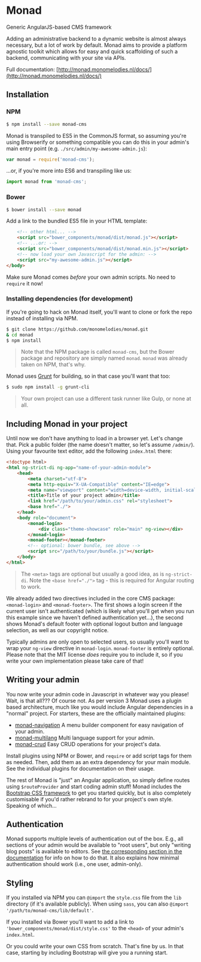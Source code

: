 # Monad

Generic AngularJS-based CMS framework

Adding an administrative backend to a dynamic website is almost always
necessary, but a lot of work by default. Monad aims to provide a platform
agnostic toolkit which allows for easy and quick scaffolding of such a
backend, communicating with your site via APIs.

Full documentation: [http://monad.monomelodies.nl/docs/](http://monad.monomelodies.nl/docs/)

## Installation

### NPM
```bash
$ npm install --save monad-cms
```

Monad is transpiled to ES5 in the CommonJS format, so assuming you're using
Browserify or something compatible you can do this in your admin's main entry
point (e.g. `./src/admin/my-awesome-admin.js`):

```js
var monad = require('monad-cms');
```

...or, if you're more into ES6 and transpiling like us:

```js
import monad from 'monad-cms';
```

### Bower
```bash
$ bower install --save monad
```

Add a link to the bundled ES5 file in your HTML template:

```html
    <!-- other html... -->
    <script src="bower_components/monad/dist/monad.js"></script>
    <!-- ...or: -->
    <script src="bower_components/monad/dist/monad.min.js"></script>
    <!-- now load your own Javascript for the admin: -->
    <script src="my-awesome-admin.js"></script>
</body>
```

Make sure Monad comes _before_ your own admin scripts. No need to `require` it
now!

### Installing dependencies (for development)
If you're going to hack on Monad itself, you'll want to clone or fork the repo
instead of installing via NPM.

```bash
$ git clone https://github.com/monomelodies/monad.git
& cd monad
$ npm install
```

> Note that the NPM package is called `monad-cms`, but the Bower package and
> repository are simply named `monad`. `monad` was already taken on NPM, that's
> why.

Monad uses [Grunt](http://gruntjs.com/) for building, so in that case you'll
want that too:

```bash
$ sudo npm install -g grunt-cli
```

> Your own project can use a different task runner like Gulp, or none at all.

## Including Monad in your project
Until now we don't have anything to load in a browser yet. Let's change that.
Pick a public folder (the name doesn't matter, so let's assume `/admin/`).
Using your favourite text editor, add the following `index.html` there:

```html
<!doctype html>
<html ng-strict-di ng-app="name-of-your-admin-module">
    <head>
        <meta charset="utf-8">
        <meta http-equiv="X-UA-Compatible" content="IE=edge">
        <meta name="viewport" content="width=device-width, initial-scale=1">
        <title>Title of your project admin</title>
        <link href="/path/to/your/admin.css" rel="stylesheet">
        <base href="./">
    </head>
    <body role="document">
        <monad-login>
            <div class="theme-showcase" role="main" ng-view></div>
        </monad-login>
        <monad-footer></monad-footer>
        <!-- optional: bower bundle, see above -->
        <script src="/path/to/your/bundle.js"></script>
    </body>
</html>
```

> The `<meta>` tags are optional but usually a good idea, as is `ng-strict-di`.
> Note the `<base href="./">` tag - this is required for Angular routing to
> work.

We already added two directives included in the core CMS package:
`<monad-login>` and `<monad-footer>`. The first shows a login screen if the
current user isn't authenticated (which is likely what you'll get when you run
this example since we haven't defined authentication yet...), the second shows
Monad's default footer with optional logout button and language selection, as
well as our copyright notice.

Typically admins are only open to selected users, so usually you'll want to wrap
your `ng-view` directive in `monad-login`. `monad-footer` is entirely optional.
Please note that the MIT license _does_ require you to include it, so if you
write your own implementation please take care of that!

## Writing your admin
You now write your admin code in Javascript in whatever way you please! Wait, is
that all??? Of course not. As per version 3 Monad uses a plugin based
architecture, much like you would include Angular dependencies in a "normal"
project. For starters, these are the officially maintained plugins:

- [monad-navigation](https://github.com/monomelodies/monad-navigation) A menu
  builder component for easy navigation of your admin.
- [monad-multilang](https://github.com/monomelodies/monad-multilang) Multi
  language support for your admin.
- [monad-crud](https://github.com/monomelodies/monad-crud) Easy CRUD operations
  for your project's data.

Install plugins using NPM or Bower, and `require` or add script tags for them as
needed. Then, add them as an extra dependency for your main module. See the
individual plugins for documentation on their usage.

The rest of Monad is "just" an Angular application, so simply define routes
using `$routeProvider` and start coding admin stuff! Monad includes the
[Bootstrap CSS framework](https://getbootstrap.com) to get you started quickly,
but is also completely customisable if you'd rather rebrand to for your
project's own style. Speaking of which...

## Authentication
Monad supports multiple levels of authentication out of the box. E.g., all
sections of your admin would be available to "root users", but only "writing
blog posts" is available to editors. See [the corresponding section in the
documentation](advanced/authentication.md) for info on how to do that. It also
explains how minimal authentication should work (i.e., one user, admin-only).

## Styling
If you installed via NPM you can `@import` the `style.css` file from the `lib`
directory (if it's available publicly). When using `sass`, you can also
`@import '/path/to/monad-cms/lib/default'`.

If you installed via Bower you'll want to add a link to
`'bower_components/monad/dist/style.css'` to the `<head>` of your admin's
`index.html`.

Or you could write your own CSS from scratch. That's fine by us. In that case,
starting by including Bootstrap will give you a running start.

